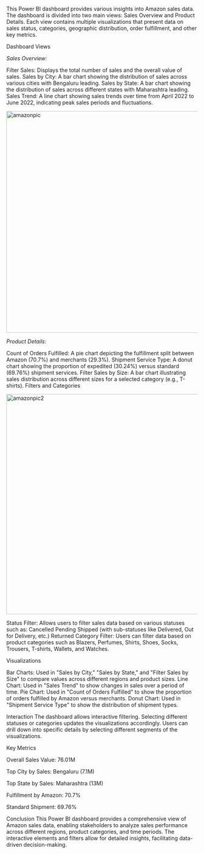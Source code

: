 
This Power BI dashboard provides various insights into Amazon sales data. The dashboard is divided into two main views: Sales Overview and Product Details. Each view contains multiple visualizations that present data on sales status, categories, geographic distribution, order fulfillment, and other key metrics.

Dashboard Views

*Sales Overview:*

Filter Sales: Displays the total number of sales and the overall value of sales.
Sales by City: A bar chart showing the distribution of sales across various cities with Bengaluru leading.
Sales by State: A bar chart showing the distribution of sales across different states with Maharashtra leading.
Sales Trend: A line chart showing sales trends over time from April 2022 to June 2022, indicating peak sales periods and fluctuations.

<img width="582" alt="amazonpic" src="https://github.com/gargi-j/SalesReport_Insight/assets/103836069/838cc607-73a9-4290-bb06-9b8e518f0d68">


*Product Details:*

Count of Orders Fulfilled: A pie chart depicting the fulfillment split between Amazon (70.7%) and merchants (29.3%).
Shipment Service Type: A donut chart showing the proportion of expedited (30.24%) versus standard (69.76%) shipment services.
Filter Sales by Size: A bar chart illustrating sales distribution across different sizes for a selected category (e.g., T-shirts).
Filters and Categories

<img width="578" alt="amazonpic2" src="https://github.com/gargi-j/SalesReport_Insight/assets/103836069/e5e417ec-d9c7-417c-9431-0307a5987c9c">



Status Filter: Allows users to filter sales data based on various statuses such as:
Cancelled
Pending
Shipped (with sub-statuses like Delivered, Out for Delivery, etc.)
Returned
Category Filter: Users can filter data based on product categories such as Blazers, Perfumes, Shirts, Shoes, Socks, Trousers, T-shirts, Wallets, and Watches.

Visualizations

Bar Charts: Used in "Sales by City," "Sales by State," and "Filter Sales by Size" to compare values across different regions and product sizes.
Line Chart: Used in "Sales Trend" to show changes in sales over a period of time.
Pie Chart: Used in "Count of Orders Fulfilled" to show the proportion of orders fulfilled by Amazon versus merchants.
Donut Chart: Used in "Shipment Service Type" to show the distribution of shipment types.

Interaction
The dashboard allows interactive filtering. Selecting different statuses or categories updates the visualizations accordingly.
Users can drill down into specific details by selecting different segments of the visualizations.

Key Metrics

Overall Sales Value: 76.01M

Top City by Sales: Bengaluru (7.1M)

Top State by Sales: Maharashtra (13M)

Fulfillment by Amazon: 70.7%

Standard Shipment: 69.76%

Conclusion
This Power BI dashboard provides a comprehensive view of Amazon sales data, enabling stakeholders to analyze sales performance across different regions, product categories, and time periods. The interactive elements and filters allow for detailed insights, facilitating data-driven decision-making.


